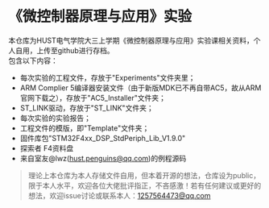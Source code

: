 # 《微控制器原理与应用》实验
本仓库为HUST电气学院大三上学期《微控制器原理与应用》实验课相关资料，个人自用，上传至github进行存档。  
包含以下内容：  
- 每次实验的工程文件，存放于"Experiments"文件夹里；
- ARM Complier 5编译器安装文件（由于新版MDK已不再自带AC5，故从ARM官网下载之），存放于"AC5_Installer"文件夹；
- ST_LINK驱动，存放于"ST_LINK"文件夹；
- 每次实验的实验报告；
- 工程文件的模版，即"Template"文件夹；
- 固件库包"STM32F4xx_DSP_StdPeriph_Lib_V1.9.0"
- 探索者 F4资料盘
- 来自室友@lwz(hust.penguins@qq.com)的例程源码


  
>理论上本仓库为本人存储文件自用，但本着开源的想法，仓库设为public，限于本人水平，欢迎各位大佬批评指正，不吝感激！若有任何建议或更好的想法，欢迎issue讨论或联系本人：1257564473@qq.com
